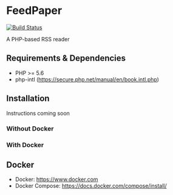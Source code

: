 # FeedPaper
[![Build Status](https://travis-ci.org/eiskalteschatten/FeedPaper.svg?branch=master)](https://travis-ci.org/eiskalteschatten/FeedPaper)

A PHP-based RSS reader

## Requirements & Dependencies
- PHP >= 5.6
- php-intl (https://secure.php.net/manual/en/book.intl.php)

## Installation
Instructions coming soon

### Without Docker


### With Docker


## Docker
- Docker: https://www.docker.com
- Docker Compose: https://docs.docker.com/compose/install/